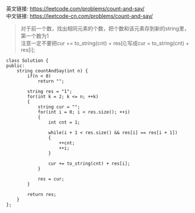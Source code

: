 英文链接: https://leetcode.com/problems/count-and-say/  
中文链接: https://leetcode-cn.com/problems/count-and-say/

>对于前一个数，找出相同元素的个数，把个数和该元素存到新的string里，第一个数为1   
注意一定不要把cur += to_string(cnt) + res[i];写成cur = to_string(cnt) + res[i];


```
class Solution {
public:
    string countAndSay(int n) {
        if(n < 0)
            return "";

        string res = "1";
        for(int k = 2; k <= n; ++k)
        {
            string cur = "";
            for(int i = 0; i < res.size(); ++i)
            {
                int cnt = 1;

                while(i + 1 < res.size() && res[i] == res[i + 1])
                {
                    ++cnt;
                    ++i;
                }

                cur += to_string(cnt) + res[i];
            }

            res = cur;
        }

        return res;
    }
};
```
